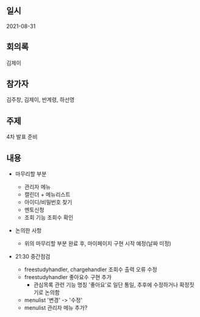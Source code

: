 ## 일시

2021-08-31

## 회의록

김제이

## 참가자

김주창, 김제이, 반계령, 하선영

## 주제

4차 발표 준비

## 내용

- 마무리할 부분

	- 관리자 메뉴
	- 캘린더 + 메뉴리스트
	- 아이디/비밀번호 찾기
	- 멘토신청
	- 조회 기능 조회수 확인 

- 논의한 사항

	- 위의 마무리할 부분 완료 후, 마이페이지 구현 시작 예정(날짜 미정)

- 21:30 중간점검

	- freestudyhandler, chargehandler 조회수 출력 오류 수정
	- freestudyhandler 좋아요수 구현 추가
		- 관심목록 관련 기능 명칭 '좋아요'로 일단 통일, 추후에 수정하거나 확정짓기로 논의함 
	- menulist '변경' -> '수정' 
	- menulist 관리자 메뉴 추가?
